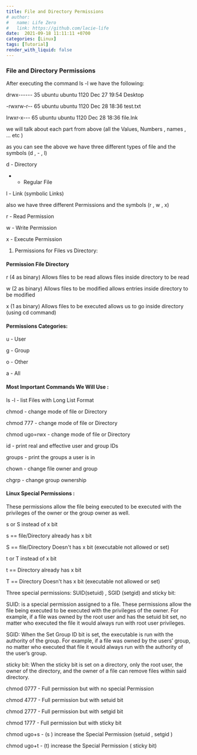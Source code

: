 ```yaml
---
title: File and Directory Permissions
# author:
#   name: Life Zero
#   link: https://github.com/lacie-life
date:  2021-09-18 11:11:11 +0700
categories: [Linux]
tags: [Tutorial]
render_with_liquid: false
---
```


### File and Directory Permissions

After executing the command ls -l we have the following:

drwx------ 35 ubuntu ubuntu 1120 Dec 27 19:54 Desktop

-rwxrw-r-- 65 ubuntu ubuntu 1120 Dec 28 18:36 test.txt

lrwxr-x--- 65 ubuntu ubuntu 1120 Dec 28 18:36 file.lnk

we will talk about each part from above (all the Values, Numbers , names , ... etc )

as you can see the above we have three different types of file and the symbols (d , - , l)

d - Directory

- - Regular File

l - Link (symbolic Links)

also we have three different Permissions and the symbols (r , w , x)

r - Read Permission

w - Write Permission

x - Execute Permission

1. Permissions for Files vs Directory:

#### Permission File Directory

r (4 as binary) Allows files to be read allows files inside directory to be read

w (2 as binary) Allows files to be modified allows entries inside directory to be modified

x (1 as binary) Allows files to be executed allows us to go inside directory (using cd command)

#### Permissions Categories:

u - User

g - Group

o - Other

a - All

#### Most Important Commands We Will Use :

ls -l - list Files with Long List Format

chmod - change mode of file or Directory

chmod 777 - change mode of file or Directory

chmod ugo=rwx - change mode of file or Directory

id - print real and effective user and group IDs

groups - print the groups a user is in

chown - change file owner and group

chgrp - change group ownership

#### Linux Special Permissions :

These permissions allow the file being executed to be executed with the privileges of the owner or the group owner as well.

s or S instead of x bit

s == file/Directory already has x bit

S == file/Directory Doesn't has x bit (executable not allowed or set)

t or T instead of x bit

t == Directory already has x bit

T == Directory Doesn't has x bit (executable not allowed or set)

Three special permissions: SUID(setuid) , SGID (setgid) and sticky bit:

SUID: is a special permission assigned to a file. These permissions allow the file being executed to be executed with the privileges of the owner. For example, if a file was owned by the root user and has the setuid bit set, no matter who executed the file it would always run with root user privileges.

SGID: When the Set Group ID bit is set, the executable is run with the authority of the group. For example, if a file was owned by the users’ group, no matter who executed that file it would always run with the authority of the user’s group.

sticky bit: When the sticky bit is set on a directory, only the root user, the owner of the directory, and the owner of a file can remove files within said directory.

chmod 0777 - Full permission but with no special Permission

chmod 4777 - Full permission but with setuid bit

chmod 2777 - Full permission but with setgid bit

chmod 1777 - Full permission but with sticky bit

chmod ugo+s - (s ) increase the Special Permission (setuid , setgid )

chmod ugo+t - (t) increase the Special Permission ( sticky bit)

